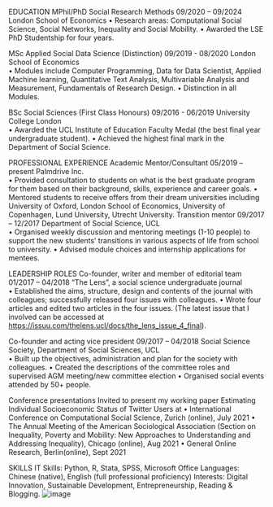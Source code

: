 

EDUCATION
MPhil/PhD Social Research Methods                                                                                               09/2020 – 09/2024 London School of Economics
•	Research areas: Computational Social Science, Social Networks, Inequality and Social Mobility.
•	Awarded the LSE PhD Studentship for four years.

MSc Applied Social Data Science (Distinction)                                                                                09/2019 - 08/2020 London School of Economics                                                              		
•	Modules include Computer Programming, Data for Data Scientist, Applied Machine learning, Quantitative Text Analysis, Multivariable Analysis and Measurement, Fundamentals of Research Design.
•	Distinction in all Modules.

BSc Social Sciences (First Class Honours)                                                                                          09/2016 - 06/2019           University College London                                                                                                                        
•	Awarded the UCL Institute of Education Faculty Medal (the best final year undergraduate student).
•	Achieved the highest final mark in the Department of Social Science.

PROFESSIONAL EXPERIENCE
Academic Mentor/Consultant                                                                                  05/2019 – present                                                                         Palmdrive Inc.      
•	Provided consultation to students on what is the best graduate program for them based on their background, skills, experience and career goals.
•	Mentored students to receive offers from their dream universities including University of Oxford, London School of Economics, University of Copenhagen, Lund University, Utrecht University.
Transition mentor                                                                                                                                    09/2017 – 12/2017 Department of Social Science, UCL                                   
•	Organised weekly discussion and mentoring meetings (1-10 people) to support the new students’ transitions in various aspects of life from school to university.
•	Advised module choices and internship applications for mentees.

LEADERSHIP ROLES
Co-founder, writer and member of editorial team                                       01/2017 – 04/2018                                                                                 “The Lens”, a social science undergraduate journal                                                                         
•	Established the aims, structure, design and contents of the journal with colleagues; successfully released four issues with colleagues.
•	Wrote four articles and edited two articles in the four issues. (The latest issue that I involved can be accessed at https://issuu.com/thelens.ucl/docs/the_lens_issue_4_final).

Co-founder and acting vice president                                                                                                   09/2017 – 04/2018       Social Science Society, Department of Social Sciences, UCL                                                                                       
•	Built up the objectives, administration and plan for the society with colleagues.
•	Created the descriptions of the committee roles and supervised AGM meeting/new committee election
•	Organised social events attended by 50+ people. 

Conference presentations
Invited to present my working paper Estimating Individual Socioeconomic Status of Twitter Users at
•	International Conference on Computational Social Science, Zurich (online), July 2021
•	The Annual Meeting of the American Sociological Association (Section on Inequality, Poverty and Mobility: New Approaches to Understanding and Addressing Inequality), Chicago (online), Aug 2021
•	General Online Research, Berlin(online), Sept 2021
                                                            
SKILLS
IT Skills:  Python, R, Stata, SPSS, Microsoft Office
Languages: Chinese (native), English (full professional proficiency)
Interests: Digital Innovation, Sustainable Development, Entrepreneurship, Reading & Blogging.
![image](https://user-images.githubusercontent.com/49315550/120108032-49d7db80-c15b-11eb-9ac4-68a0da0b111e.png)
